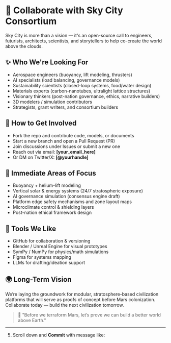 # 🤝 Collaborate with Sky City Consortium

Sky City is more than a vision — it's an open-source call to engineers, futurists, architects, scientists, and storytellers to help co-create the world above the clouds.

## ✨ Who We're Looking For

- Aerospace engineers (buoyancy, lift modeling, thrusters)
- AI specialists (load balancing, governance models)
- Sustainability scientists (closed-loop systems, food/water design)
- Materials experts (carbon-nanotubes, ultralight lattice structures)
- Visionary thinkers (post-nation governance, ethics, narrative builders)
- 3D modelers / simulation contributors
- Strategists, grant writers, and consortium builders

## 🧠 How to Get Involved

- Fork the repo and contribute code, models, or documents
- Start a new branch and open a Pull Request (PR)
- Join discussions under Issues or submit a new one
- Reach out via email: **[your_email_here]**
- Or DM on Twitter/X: **[@yourhandle]**

## 🧪 Immediate Areas of Focus

- Buoyancy + helium-lift modeling
- Vertical solar & energy systems (24/7 stratospheric exposure)
- AI governance simulation (consensus engine draft)
- Platform edge safety mechanisms and zone layout maps
- Microclimate control & shielding layers
- Post-nation ethical framework design

## 🧰 Tools We Like

- GitHub for collaboration & versioning
- Blender / Unreal Engine for visual prototypes
- SymPy / NumPy for physics/math simulations
- Figma for systems mapping
- LLMs for drafting/ideation support

## 🌍 Long-Term Vision

We’re laying the groundwork for modular, stratosphere-based civilization platforms that will serve as proofs of concept before Mars colonization. Collaborate today — build the next civilization tomorrow.

> 🚀 "Before we terraform Mars, let’s prove we can build a better world above Earth."

---

5. Scroll down and **Commit** with message like:
